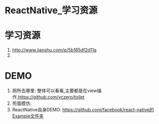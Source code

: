 # ReactNative_学习资源

# 学习资源

1. http://www.jianshu.com/p/5b185df2d11a
2. 

# DEMO
1. 厕所去哪里: 整体可以看看,主要都是在view操作,https://github.com/vczero/toilet
2. 煎蛋模仿: 
3. ReactNative自身DEMO: https://github.com/facebook/react-native的Example文件夹